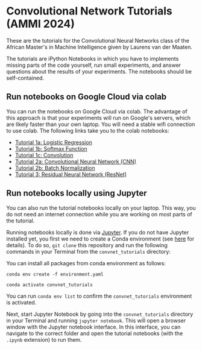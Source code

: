 # Convolutional Network Tutorials (AMMI 2024)

These are the tutorials for the Convolutional Neural Networks class of the African Master's in Machine Intelligence given by Laurens van der Maaten.

The tutorials are iPython Notebooks in which you have to implements missing parts of the code yourself, run small experiments, and answer questions about the results of your experiments. The notebooks should be self-contained.

## Run notebooks on Google Cloud via colab

You can run the notebooks on Google Cloud via colab. The advantage of this approach is that your experiments will run on Google's servers, which are likely faster than your own laptop. You will need a stable wifi connection to use colab. The following links take you to the colab notebooks:

* [Tutorial 1a: Logistic Regression](https://colab.research.google.com/github/lvdmaaten/convnet_tutorials/blob/master/1a_logistic_regression.ipynb)
* [Tutorial 1b: Softmax Function](https://colab.research.google.com/github/lvdmaaten/convnet_tutorials/blob/master/1b_softmax_function.ipynb)
* [Tutorial 1c: Convolution](https://colab.research.google.com/github/lvdmaaten/convnet_tutorials/blob/master/1c_convolution.ipynb)
* [Tutorial 2a: Convolutional Neural Network (CNN)](https://colab.research.google.com/github/lvdmaaten/convnet_tutorials/blob/master/2a_convolutional_neural_network.ipynb)
* [Tutorial 2b: Batch Normalization](https://colab.research.google.com/github/lvdmaaten/convnet_tutorials/blob/master/2b_batch_normalization.ipynb)
* [Tutorial 3: Residual Neural Network (ResNet)](https://colab.research.google.com/github/lvdmaaten/convnet_tutorials/blob/master/3_residual_neural_network.ipynb)

## Run notebooks locally using Jupyter

You can also run the tutorial notebooks locally on your laptop. This way, you do not need an internet connection while you are working on most parts of the tutorial.

Running notebooks locally is done via [Jupyter](https://jupyter.org/). If you do not have Jupyter installed yet, you first we need to create a Conda environment (see [here](https://docs.conda.io/projects/conda/en/latest/user-guide/tasks/manage-environments.html) for details). To do so, `git clone` this repository and run the following commands in your Terminal from the `convnet_tutorials` directory: 

You can install all packages from conda environment as follows:

```
conda env create -f environment.yaml

conda activate convnet_tutorials
```

You can run `conda env list` to confirm the `convnet_tutorials` environment is activated.

Next, start Jupyter Notebook by going into the `convnet_tutorials` directory in your Terminal and running `jupyter notebook`. This will open a browser window with the Jupyter notebook interface. In this interface, you can navigate to the correct folder and open the tutorial notebooks (with the `.ipynb` extension) to run them.
